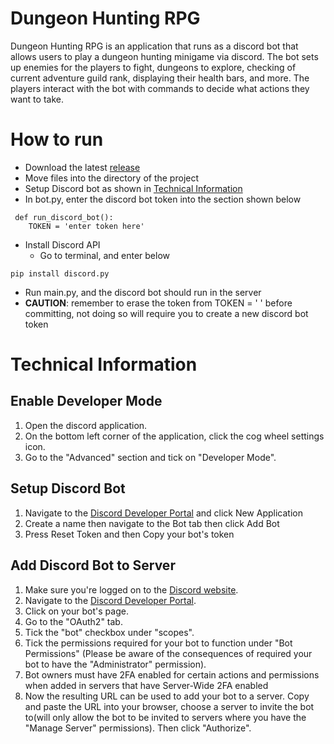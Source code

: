 # Dungeon Hunting RPG
Dungeon Hunting RPG is an application that runs as a discord bot that allows users to play a dungeon hunting minigame via discord. The bot sets up 
enemies for the players to fight, dungeons to explore, checking of current adventure guild rank, displaying their health bars, and more. The players
interact with the bot with commands to decide what actions they want to take. 
# How to run
 - Download the latest [release](https://github.com/cis3296s23/DungeonHuntingRPG/releases)
 - Move files into the directory of the project
 - Setup Discord bot as shown in [Technical Information](technical-information)
 - In bot.py, enter the discord bot token into the section shown below
```
 def run_discord_bot():
    TOKEN = 'enter token here'
```
- Install Discord API
  - Go to terminal, and enter below
```
pip install discord.py 
```
-  Run main.py, and the discord bot should run in the server
-  **CAUTION**: remember to erase the token from TOKEN = ' ' before committing, not doing so will require you to create a new discord bot token

# Technical Information 

## Enable Developer Mode

1. Open the discord application.
2. On the bottom left corner of the application, click the cog wheel settings icon.
3. Go to the "Advanced" section and tick on "Developer Mode".

## Setup Discord Bot

1. Navigate to the [Discord Developer Portal](https://discord.com/developers/applications) and click New Application
2. Create a name then navigate to the Bot tab then click Add Bot
3. Press Reset Token and then Copy your bot's token

## Add Discord Bot to Server

1. Make sure you're logged on to the [Discord website](https://discord.com/).
2. Navigate to the [Discord Developer Portal](https://discord.com/developers/applications).
3. Click on your bot's page.
4. Go to the "OAuth2" tab.
5. Tick the "bot" checkbox under "scopes".
6. Tick the permissions required for your bot to function under "Bot Permissions" (Please be aware of the consequences of required your bot to have the "Administrator" permission).
7. Bot owners must have 2FA enabled for certain actions and permissions when added in servers that have Server-Wide 2FA enabled
8. Now the resulting URL can be used to add your bot to a server. Copy and paste the URL into your browser, choose a server to invite the bot to(will only allow the bot to be invited to servers where you have the "Manage Server" permissions). Then click "Authorize".

